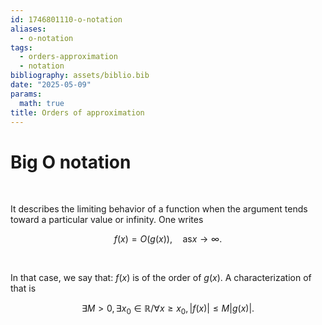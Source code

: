 ```yaml
---
id: 1746801110-o-notation
aliases:
  - o-notation
tags:
  - orders-approximation
  - notation
bibliography: assets/biblio.bib
date: "2025-05-09"
params:
  math: true
title: Orders of approximation
---
```


# Big O notation 

<br>

It describes the limiting behavior of a function when the argument tends toward a particular value or infinity. One writes

$$f(x) = O(g(x)), \quad\text{as} x \rightarrow \infty.$$

<br>

In that case, we say that: $f(x)$ is of the order of $g(x)$. A characterization of that is 

$$\exists M > 0, \exists x_0 \in \mathbb{R} / \forall x \geq x_0, \left| f(x) \right| \leq M \left| g(x) \right|.$$


